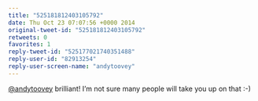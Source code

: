 ```yaml
---
title: "525181812403105792"
date: Thu Oct 23 07:07:56 +0000 2014
original-tweet-id: "525181812403105792"
retweets: 0
favorites: 1
reply-tweet-id: "525177021740351488"
reply-user-id: "82913254"
reply-user-screen-name: "andytoovey"
---
```

<a href="https://twitter.com/andytoovey">@andytoovey</a> brilliant! I’m not sure many people will take you up on that :-)

